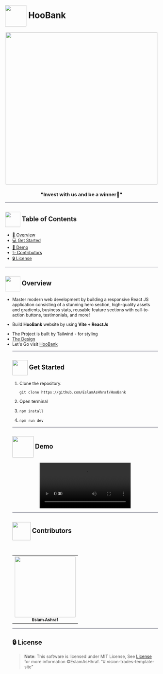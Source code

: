 # <img  align="center" width= 70px  src="https://media3.giphy.com/media/1UzcJDVic39APt22bK/giphy.gif?cid=ecf05e47oej9fhztal5suam3c3pysrzg5r6xbcpoku79ytmg&rid=giphy.gif&ct=s"> HooBank

<div align="center">

<img height=500px src="https://camo.githubusercontent.com/c4493d95984ace14ebef070617d63d2fa8068b02a1359d1a311b175ce623026b/68747470733a2f2f692e6962622e636f2f424b31486e30782f53637265656e73686f742d323032322d30382d30382d61742d342d30352d34382d504d2e706e67">
<div align="center"  width=10%>

### "Invest with us and be a winner💸"

</div>
</div>

<hr style="background-color: #4b4c60"></hr>

## <img align= center width=50px height=50px src="https://user-images.githubusercontent.com/71986226/154075883-2a5679d2-b411-448f-b423-9565babf35aa.gif"> Table of Contents

- <a href ="#about"> 📙 Overview</a>
- <a href ="#Started"> 💻 Get Started</a>
- <a href ="#Video"> 🎥 Demo</a>
- <a href ="#Contributors"> ✨ Contributors</a>
- <a href ="#License"> 🔒 License</a>
<hr style="background-color: #4b4c60"></hr>
<a id = "about"></a>

## <img align="center"  height =50px src="https://user-images.githubusercontent.com/71986226/154076110-1233d7a8-92c2-4d79-82c1-30e278aa518a.gif"> Overview

<ul>

<li>Master modern web development by building a responsive React JS application consisting of a stunning hero section, high-quality assets and gradients, business stats, reusable feature sections with call-to-action buttons, testimonials, and more!</li>
 <li>
 
 Build **HooBank** website by using **Vite + ReactJs**</li>

 <li> The Project is built by Tailwind - for styling </li>

<li><a href="https://www.figma.com/file/bUGIPys15E78w9bs1l4tgS/HooBank?node-id=310%3A485">The Design</a>
</li>

<li>Let's Go visit <a href="https://eslamashhraf.github.io/HooBank/">HooBank</a>
</li>
<hr style="background-color: #4b4c60"></hr>
<a id = "Started"></a>

## <img  align= center width=50px height=50px src="https://c.tenor.com/HgX89Yku5V4AAAAi/to-the-moon.gif"> Get Started

<ol>
<li>Clone the repository.

<br>

```
git clone https://github.com/EslamAsHhraf/HooBank
```

</li>
<li>Open terminal</li>
<li>

```
npm install
```

</li>
<li>

```
npm run dev
```

</li>
</ol>
<hr style="background-color: #4b4c60"></hr>
<a id ="Video"></a>

## <img  align= center width= 70px height =70px src="https://img.genial.ly/5f91608064ad990c6ee12237/bd7195a3-a8bb-494b-8a6d-af48dd4deb4b.gif?genial&1643587200063"> Demo

<div  align="center">
<video src="https://user-images.githubusercontent.com/71986226/191144889-f66f027c-fbf7-4241-b64d-a29cfd2df29f.mp4">
</video> 
</div>

<hr style="background-color: #4b4c60"></hr>
<a id ="Contributors"></a>

## <img align="center"  height =60px src="https://user-images.githubusercontent.com/63050133/156777293-72a6e681-2582-4a9d-ad92-09d1181d47c7.gif"> Contributors

<br>
<table >
  <tr>
        <td align="center"><a href="https://github.com/EslamAsHhraf"><img src="https://avatars.githubusercontent.com/u/71986226?v=4" width="200px;" alt=""/><br /><sub><b>Eslam Ashraf</b></sub></a><br /></td>
  </tr>
</table>

<hr style="background-color: #4b4c60"></hr>

<a id ="License"></a>

## 🔒 License

> **Note**: This software is licensed under MIT License, See [License](https://github.com/EslamAsHhraf/HooBank/blob/main/LICENSE) for more information ©EslamAsHhraf.
"# vision-trades-template-site" 
